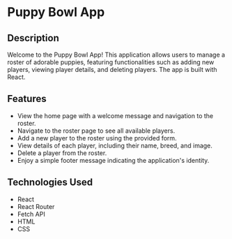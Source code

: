# Puppy Bowl App

## Description

Welcome to the Puppy Bowl App! This application allows users to manage a roster of adorable puppies, featuring functionalities such as adding new players, viewing player details, and deleting players. The app is built with React.

## Features

- View the home page with a welcome message and navigation to the roster.
- Navigate to the roster page to see all available players.
- Add a new player to the roster using the provided form.
- View details of each player, including their name, breed, and image.
- Delete a player from the roster.
- Enjoy a simple footer message indicating the application's identity.

## Technologies Used

- React
- React Router
- Fetch API
- HTML
- CSS
